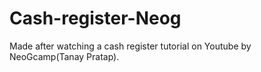 # Cash-register-Neog
Made after watching a cash register tutorial on Youtube by NeoGcamp(Tanay Pratap).

